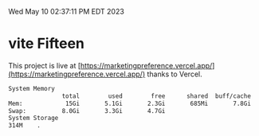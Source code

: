 Wed May 10 02:37:11 PM EDT 2023

# vite Fifteen


This project is live at [https://marketingpreference.vercel.app/](https://marketingpreference.vercel.app/) thanks to Vercel.

```bash
System Memory
               total        used        free      shared  buff/cache   available
Mem:            15Gi       5.1Gi       2.3Gi       685Mi       7.8Gi       9.1Gi
Swap:          8.0Gi       3.3Gi       4.7Gi
System Storage
314M	.
